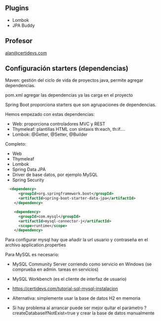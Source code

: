 
## Plugins

* Lombok
* JPA Buddy

## Profesor

alan@certidevs.com

## Configuración starters (dependencias)

Maven: gestión del ciclo de vida de proyectos java, permite agregar dependencias.

pom.xml agregar las dependencias ya las carga en el proyecto

Spring Boot proporciona starters que son agrupaciones de dependencias.

Hemos empezado con estas dependencias:

* Web: proporciona controladores MVC y REST
* Thymeleaf: plantillas HTML con sintaxis th:each, th:if....
* Lombok: @Getter, @Setter, @Builder

Completo:

* Web
* Thymeleaf
* Lombok
* Spring Data JPA
* Driver de base datos, por ejemplo MySQL
* Spring Security

```xml
  <dependency>
      <groupId>org.springframework.boot</groupId>
      <artifactId>spring-boot-starter-data-jpa</artifactId>
    </dependency>

    <dependency>
      <groupId>com.mysql</groupId>
      <artifactId>mysql-connector-j</artifactId>
      <scope>runtime</scope>
    </dependency>
```

Para configurar mysql hay que añadir la url usuario y contraseña en el archivo application.properties

Para MySQL es necesario:

* MySQL Community Server corriendo como servicio en Windows (se comprueba en admin. tareas en servicios)
* MySQL Workbench (es el cliente de interfaz de usuario)

* https://certidevs.com/tutorial-sql-mysql-instalacion
* Alternativa: simplemente usar la base de datos H2 en memoria
* Si hay problema al arrancar puede ser mejor quitar el parámetro ?createDatabaseIfNotExist=true y crear la base de datos manualmente